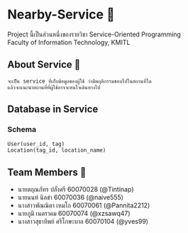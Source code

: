 # Nearby-Service :round_pushpin:
Project นี้เป็นส่วนหนึ่งของรายวิชา Service-Oriented Programming<br />
Faculty of Information Technology, KMITL

## About Service :page_facing_up:
    จะเป็น service ที่เก็บข้อมูลของผู้ใช้ ว่ามีพฤติกรรมชอบไปในสถานที่ใด
    แล้วจะแนะนำสถานที่ที่ผู้ใช้อาจจะสนใจเดินทางไป
  
## Database in Service
### Schema
    User(user_id, tag)
    Location(tag_id, location_name)
## Team Members :busts_in_silhouette:
- นายตฤณภัทร ปลั่งศรี 60070028 (@Tintinap)
- นายนนท์ นิลขำ 60070036 (@naive555)
- นางสาวพัณณิตา เหมโก 60070061 (@Pannita2212)
- นายภูมิ เนตราคม 60070074 (@xzsawq47)
- นางสาวสุธาทิพย์ ศรีโกษะบาล 60070104 (@yves99)
